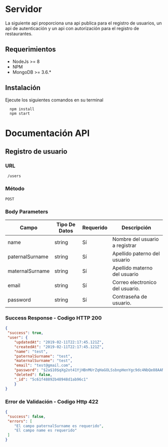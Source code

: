 # Servidor

La siguiente api proporciona una api publica para el registro de usuarios, un api de autenticación y un api con autorización para el registro de restaurantes.

## Requerimientos
- NodeJs >= 8
- NPM
- MongoDB >= 3.6.*

## Instalación

Ejecute los siguientes comandos en su terminal

```
  npm install
  npm start
``` 

# Documentación API

## Registro de usuario

### URL
```
 /users
```
### Método
```
POST
```

### Body Parameters
Campo | Tipo De Datos | Requerido | Descripción
--- | --- | --- | ---
name | string | Sí | Nombre del usuario a registrar
paternalSurname | string | Sí | Apellido paterno del usuario
maternalSurname | string | Sí | Apellido materno del usuario
email | string | Sí | Correo electronico del usuario.
password | string | Sí | Contraseña de usuario.

### Success Response - Codigo HTTP 200

``` json
{
 "success": true, 
 "user": {
	"updatedAt": "2019-02-11T22:17:45.121Z",
	"createdAt": "2019-02-11T22:17:45.121Z",
	"name": "test",
	"paternalSurname": "test",
	"maternalSurname": "test",
	"email": "test@gmail.com",
	"password": "$2a$10$qXg2ot41YjHBnMUrZqHaGOLSsbnpHenYgc9dc4NbQe88AANraexea",
	"deleted": false,
	"_id": "5c61f48892b48948d1ab96c1"
	}
}
```

### Error de Validación - Codigo Http 422

``` json
{
 "success": false,
 "errors": [	
	"El campo paternalSurname es requerido",
	"El campo name es requerido"
 ]
}
```
